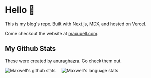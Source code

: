 # Hello 👋

This is my blog's repo. Built with Next.js, MDX, and hosted on Vercel.

Come checkout the website at [maxuuell.com](https://maxuuell.com/).

## My Github Stats

These were created by [anuraghazra](https://github.com/anuraghazra/github-readme-stats#customization). Go check them out.

<div style="display: flex;">
<img src="https://github-readme-stats.vercel.app/api?username=maxuuell&show_icons=true&title_color=ff8c00&bg_color=191919&icon_color=ff8c00&text_color=00ccff&cache_seconds=86400" alt="Maxwell's github stats" style="padding-right: 20px"/>
<img src="https://github-readme-stats.vercel.app/api/top-langs/?username=maxuuell&layout=compact&bg_color=191919&title_color=ff8c00&text_color=00ccff" alt="Maxwell's language stats" />
</div>
